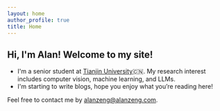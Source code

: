```yaml
---
layout: home
author_profile: true
title: Home
---
```


## Hi, I'm Alan! Welcome to my site!

- I'm a senior student at [Tianjin University](https://www.tju.edu.cn/)🇨🇳. My research interest includes computer vision, machine learning, and LLMs.
- I'm starting to write blogs, hope you enjoy what you’re reading here!

Feel free to contact me by [alanzeng@alanzeng.com](alanzeng@alanzeng.com).
